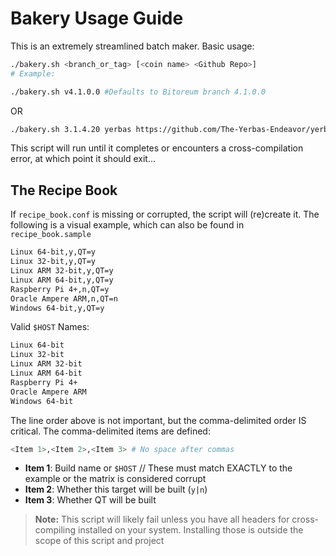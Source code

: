 # Bakery Usage Guide

This is an extremely streamlined batch maker. Basic usage:

```bash
./bakery.sh <branch_or_tag> [<coin name> <Github Repo>]
# Example:
```
```bash
./bakery.sh v4.1.0.0 #Defaults to Bitoreum branch 4.1.0.0
```
OR
```bash
./bakery.sh 3.1.4.20 yerbas https://github.com/The-Yerbas-Endeavor/yerbas #Should build Yerbas Coin in branch 3.1.4.20
```

This script will run until it completes or encounters a cross-compilation error, at which point it should exit...

## The Recipe Book

If `recipe_book.conf` is missing or corrupted, the script will (re)create it. The following is a visual example, which can also be found in `recipe_book.sample`

```diff
Linux 64-bit,y,QT=y
Linux 32-bit,y,QT=y
Linux ARM 32-bit,y,QT=y
Linux ARM 64-bit,y,QT=y
Raspberry Pi 4+,n,QT=y
Oracle Ampere ARM,n,QT=n
Windows 64-bit,y,QT=y
```
Valid `$HOST` Names:
``` diff
Linux 64-bit
Linux 32-bit
Linux ARM 32-bit
Linux ARM 64-bit
Raspberry Pi 4+
Oracle Ampere ARM
Windows 64-bit
```

The line order above is not important, but the comma-delimited order IS critical. The comma-delimited items are defined:
```bash
<Item 1>,<Item 2>,<Item 3> # No space after commas
```
- **Item 1**: Build name or `$HOST` // These must match EXACTLY to the example or the matrix is considered corrupt
- **Item 2**: Whether this target will be built (`y|n`)
- **Item 3**: Whether QT will be built

> **Note:** This script will likely fail unless you have all headers for cross-compiling installed on your system. Installing those is outside the scope of this script and project
